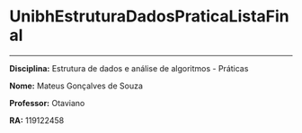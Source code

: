 # UnibhEstruturaDadosPraticaListaFinal

---


**Disciplina:** Estrutura de dados e análise de algoritmos - Práticas

**Nome:** Mateus Gonçalves de Souza

**Professor:** Otaviano

**RA:** 119122458
